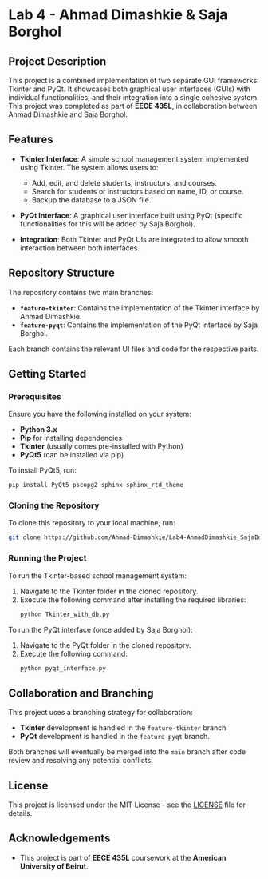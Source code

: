 # Lab 4 - Ahmad Dimashkie & Saja Borghol

## Project Description

This project is a combined implementation of two separate GUI frameworks: Tkinter and PyQt. It showcases both graphical user interfaces (GUIs) with individual functionalities, and their integration into a single cohesive system. This project was completed as part of **EECE 435L**, in collaboration between Ahmad Dimashkie and Saja Borghol.

## Features

- **Tkinter Interface**: A simple school management system implemented using Tkinter. The system allows users to:
  - Add, edit, and delete students, instructors, and courses.
  - Search for students or instructors based on name, ID, or course.
  - Backup the database to a JSON file.

- **PyQt Interface**: A graphical user interface built using PyQt (specific functionalities for this will be added by Saja Borghol).

- **Integration**: Both Tkinter and PyQt UIs are integrated to allow smooth interaction between both interfaces.

## Repository Structure

The repository contains two main branches:
- **`feature-tkinter`**: Contains the implementation of the Tkinter interface by Ahmad Dimashkie.
- **`feature-pyqt`**: Contains the implementation of the PyQt interface by Saja Borghol.

Each branch contains the relevant UI files and code for the respective parts.

## Getting Started

### Prerequisites

Ensure you have the following installed on your system:
- **Python 3.x**
- **Pip** for installing dependencies
- **Tkinter** (usually comes pre-installed with Python)
- **PyQt5** (can be installed via pip)

To install PyQt5, run:
```bash
pip install PyQt5 pscopg2 sphinx sphinx_rtd_theme
```

### Cloning the Repository

To clone this repository to your local machine, run:
```bash
git clone https://github.com/Ahmad-Dimashkie/Lab4-AhmadDimashkie_SajaBorghol.git
```

### Running the Project

To run the Tkinter-based school management system:
1. Navigate to the Tkinter folder in the cloned repository.
2. Execute the following command after installing the required libraries:
   ```bash
   python Tkinter_with_db.py
   ```

To run the PyQt interface (once added by Saja Borghol):
1. Navigate to the PyQt folder in the cloned repository.
2. Execute the following command:
   ```bash
   python pyqt_interface.py
   ```

## Collaboration and Branching

This project uses a branching strategy for collaboration:
- **Tkinter** development is handled in the `feature-tkinter` branch.
- **PyQt** development is handled in the `feature-pyqt` branch.

Both branches will eventually be merged into the `main` branch after code review and resolving any potential conflicts.

## License

This project is licensed under the MIT License - see the [LICENSE](LICENSE) file for details.

## Acknowledgements

- This project is part of **EECE 435L** coursework at the **American University of Beirut**.
